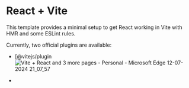 # React + Vite

This template provides a minimal setup to get React working in Vite with HMR and some ESLint rules.

Currently, two official plugins are available:

-   [@vitejs/plugin![Vite + React and 3 more pages - Personal - Microsoft​ Edge 12-07-2024 21_07_57](https://github.com/user-attachments/assets/9f62d0f5-474c-499d-8df0-cbf886856169)

-  
